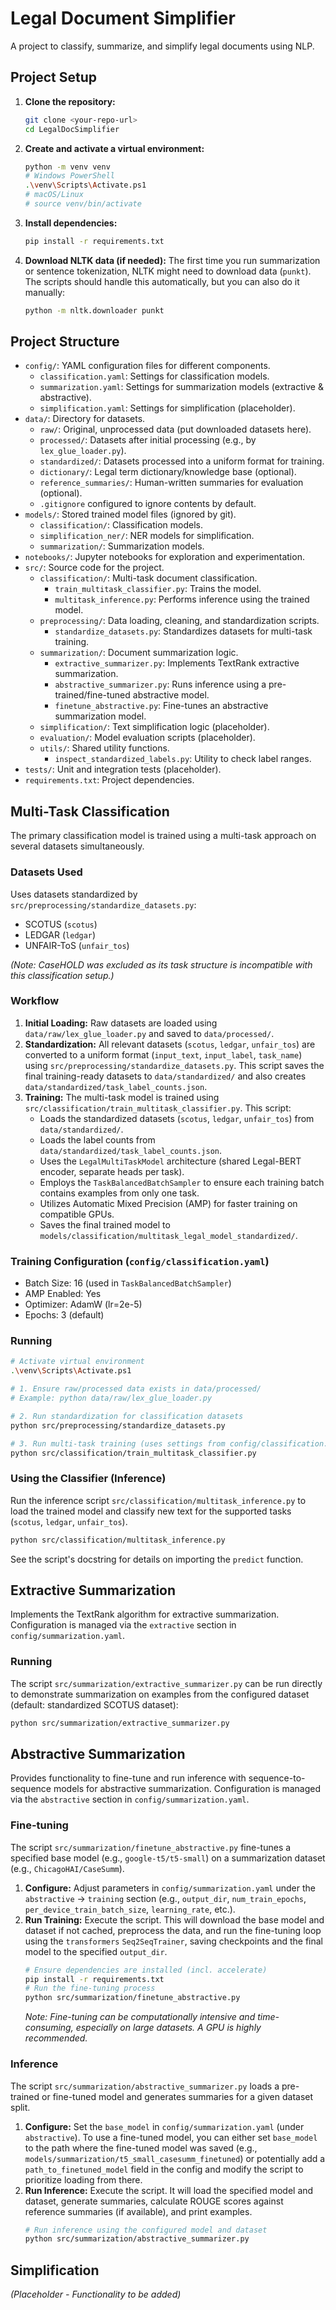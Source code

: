 # Legal Document Simplifier

A project to classify, summarize, and simplify legal documents using NLP.

## Project Setup

1.  **Clone the repository:**
    ```bash
    git clone <your-repo-url>
    cd LegalDocSimplifier
    ```
2.  **Create and activate a virtual environment:**
    ```bash
    python -m venv venv
    # Windows PowerShell
    .\venv\Scripts\Activate.ps1 
    # macOS/Linux
    # source venv/bin/activate 
    ```
3.  **Install dependencies:**
    ```bash
    pip install -r requirements.txt
    ```
4.  **Download NLTK data (if needed):**
    The first time you run summarization or sentence tokenization, NLTK might need to download data (`punkt`). The scripts should handle this automatically, but you can also do it manually:
    ```bash
    python -m nltk.downloader punkt
    ```

## Project Structure

- `config/`: YAML configuration files for different components.
    - `classification.yaml`: Settings for classification models.
    - `summarization.yaml`: Settings for summarization models (extractive & abstractive).
    - `simplification.yaml`: Settings for simplification (placeholder).
- `data/`: Directory for datasets.
    - `raw/`: Original, unprocessed data (put downloaded datasets here).
    - `processed/`: Datasets after initial processing (e.g., by `lex_glue_loader.py`).
    - `standardized/`: Datasets processed into a uniform format for training.
    - `dictionary/`: Legal term dictionary/knowledge base (optional).
    - `reference_summaries/`: Human-written summaries for evaluation (optional).
    - `.gitignore` configured to ignore contents by default.
- `models/`: Stored trained model files (ignored by git).
    - `classification/`: Classification models.
    - `simplification_ner/`: NER models for simplification.
    - `summarization/`: Summarization models.
- `notebooks/`: Jupyter notebooks for exploration and experimentation.
- `src/`: Source code for the project.
    - `classification/`: Multi-task document classification.
        - `train_multitask_classifier.py`: Trains the model.
        - `multitask_inference.py`: Performs inference using the trained model.
    - `preprocessing/`: Data loading, cleaning, and standardization scripts.
        - `standardize_datasets.py`: Standardizes datasets for multi-task training.
    - `summarization/`: Document summarization logic.
        - `extractive_summarizer.py`: Implements TextRank extractive summarization.
        - `abstractive_summarizer.py`: Runs inference using a pre-trained/fine-tuned abstractive model.
        - `finetune_abstractive.py`: Fine-tunes an abstractive summarization model.
    - `simplification/`: Text simplification logic (placeholder).
    - `evaluation/`: Model evaluation scripts (placeholder).
    - `utils/`: Shared utility functions.
        - `inspect_standardized_labels.py`: Utility to check label ranges.
- `tests/`: Unit and integration tests (placeholder).
- `requirements.txt`: Project dependencies.

## Multi-Task Classification

The primary classification model is trained using a multi-task approach on several datasets simultaneously.

### Datasets Used

Uses datasets standardized by `src/preprocessing/standardize_datasets.py`:

- SCOTUS (`scotus`)
- LEDGAR (`ledgar`)
- UNFAIR-ToS (`unfair_tos`)

*(Note: CaseHOLD was excluded as its task structure is incompatible with this classification setup.)*

### Workflow

1.  **Initial Loading:** Raw datasets are loaded using `data/raw/lex_glue_loader.py` and saved to `data/processed/`.
2.  **Standardization:** All relevant datasets (`scotus`, `ledgar`, `unfair_tos`) are converted to a uniform format (`input_text`, `input_label`, `task_name`) using `src/preprocessing/standardize_datasets.py`. This script saves the final training-ready datasets to `data/standardized/` and also creates `data/standardized/task_label_counts.json`.
3.  **Training:** The multi-task model is trained using `src/classification/train_multitask_classifier.py`. This script:
    - Loads the standardized datasets (`scotus`, `ledgar`, `unfair_tos`) from `data/standardized/`.
    - Loads the label counts from `data/standardized/task_label_counts.json`.
    - Uses the `LegalMultiTaskModel` architecture (shared Legal-BERT encoder, separate heads per task).
    - Employs the `TaskBalancedBatchSampler` to ensure each training batch contains examples from only one task.
    - Utilizes Automatic Mixed Precision (AMP) for faster training on compatible GPUs.
    - Saves the final trained model to `models/classification/multitask_legal_model_standardized/`.

### Training Configuration (`config/classification.yaml`)

- Batch Size: 16 (used in `TaskBalancedBatchSampler`)
- AMP Enabled: Yes
- Optimizer: AdamW (lr=2e-5)
- Epochs: 3 (default)

### Running

```bash
# Activate virtual environment
.\venv\Scripts\Activate.ps1

# 1. Ensure raw/processed data exists in data/processed/
# Example: python data/raw/lex_glue_loader.py

# 2. Run standardization for classification datasets
python src/preprocessing/standardize_datasets.py

# 3. Run multi-task training (uses settings from config/classification.yaml)
python src/classification/train_multitask_classifier.py
```

### Using the Classifier (Inference)

Run the inference script `src/classification/multitask_inference.py` to load the trained model and classify new text for the supported tasks (`scotus`, `ledgar`, `unfair_tos`).

```bash
python src/classification/multitask_inference.py
```

See the script's docstring for details on importing the `predict` function.

## Extractive Summarization

Implements the TextRank algorithm for extractive summarization. Configuration is managed via the `extractive` section in `config/summarization.yaml`.

### Running

The script `src/summarization/extractive_summarizer.py` can be run directly to demonstrate summarization on examples from the configured dataset (default: standardized SCOTUS dataset):

```bash
python src/summarization/extractive_summarizer.py
```

## Abstractive Summarization

Provides functionality to fine-tune and run inference with sequence-to-sequence models for abstractive summarization. Configuration is managed via the `abstractive` section in `config/summarization.yaml`.

### Fine-tuning

The script `src/summarization/finetune_abstractive.py` fine-tunes a specified base model (e.g., `google-t5/t5-small`) on a summarization dataset (e.g., `ChicagoHAI/CaseSumm`).

1.  **Configure:** Adjust parameters in `config/summarization.yaml` under the `abstractive` -> `training` section (e.g., `output_dir`, `num_train_epochs`, `per_device_train_batch_size`, `learning_rate`, etc.).
2.  **Run Training:** Execute the script. This will download the base model and dataset if not cached, preprocess the data, and run the fine-tuning loop using the `transformers` `Seq2SeqTrainer`, saving checkpoints and the final model to the specified `output_dir`.
    ```bash
    # Ensure dependencies are installed (incl. accelerate)
    pip install -r requirements.txt
    # Run the fine-tuning process
    python src/summarization/finetune_abstractive.py
    ```
    *Note: Fine-tuning can be computationally intensive and time-consuming, especially on large datasets. A GPU is highly recommended.* 

### Inference

The script `src/summarization/abstractive_summarizer.py` loads a pre-trained or fine-tuned model and generates summaries for a given dataset split.

1.  **Configure:** Set the `base_model` in `config/summarization.yaml` (under `abstractive`). To use a fine-tuned model, you can either set `base_model` to the path where the fine-tuned model was saved (e.g., `models/summarization/t5_small_casesumm_finetuned`) or potentially add a `path_to_finetuned_model` field in the config and modify the script to prioritize loading from there.
2.  **Run Inference:** Execute the script. It will load the specified model and dataset, generate summaries, calculate ROUGE scores against reference summaries (if available), and print examples.
    ```bash
    # Run inference using the configured model and dataset
    python src/summarization/abstractive_summarizer.py
    ```

## Simplification

*(Placeholder - Functionality to be added)* 